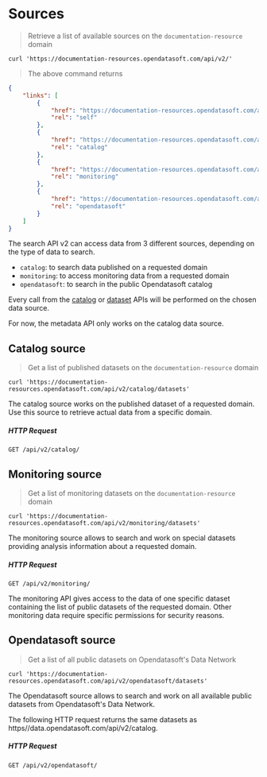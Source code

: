 # Sources

> Retrieve a list of available sources on the `documentation-resource` domain

```shell
curl 'https://documentation-resources.opendatasoft.com/api/v2/'
```

> The above command returns

```json
{
    "links": [
        {
            "href": "https://documentation-resources.opendatasoft.com/api/v2",
            "rel": "self"
        },
        {
            "href": "https://documentation-resources.opendatasoft.com/api/v2/catalog",
            "rel": "catalog"
        },
        {
            "href": "https://documentation-resources.opendatasoft.com/api/v2/monitoring",
            "rel": "monitoring"
        },
        {
            "href": "https://documentation-resources.opendatasoft.com/api/v2/opendatasoft",
            "rel": "opendatasoft"
        }
    ]
}
```

The search API v2 can access data from 3 different sources, depending on the type of data to search.

- `catalog`: to search data published on a requested domain
- `monitoring`: to access monitoring data from a requested domain
- `opendatasoft`: to search in the public Opendatasoft catalog

Every call from the [catalog](#catalog) or [dataset](#dataset) APIs will be performed on the chosen data source.

<aside>
For now, the metadata API only works on the catalog data source.
</aside>


## Catalog source

> Get a list of published datasets on the `documentation-resource` domain

```shell
curl 'https://documentation-resources.opendatasoft.com/api/v2/catalog/datasets'
```

The catalog source works on the published dataset of a requested domain. Use this source to retrieve actual data from a specific domain.

##### HTTP Request

`GET /api/v2/catalog/`

## Monitoring source

> Get a list of monitoring datasets on the `documentation-resource` domain

```shell
curl 'https://documentation-resources.opendatasoft.com/api/v2/monitoring/datasets'
```

The monitoring source allows to search and work on special datasets providing analysis information about a requested domain.

##### HTTP Request

`GET /api/v2/monitoring/`

<aside>
The monitoring API gives access to the data of one specific dataset containing the list of public datasets of the requested domain. Other monitoring data require specific permissions for security reasons.
</aside>


## Opendatasoft source

> Get a list of all public datasets on Opendatasoft's Data Network

```shell
curl 'https://documentation-resources.opendatasoft.com/api/v2/opendatasoft/datasets'
```

The Opendatasoft source allows to search and work on all available public datasets from Opendatasoft's Data Network.

<aside>
The following HTTP request returns the same datasets as https//data.opendatasoft.com/api/v2/catalog.
</aside>

##### HTTP Request

`GET /api/v2/opendatasoft/`
